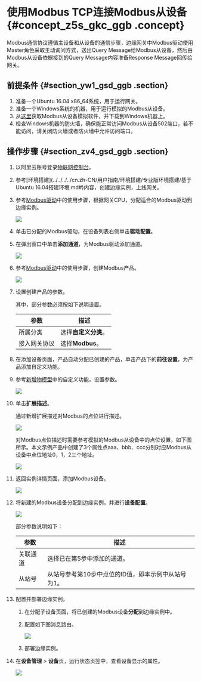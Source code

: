 # 使用Modbus TCP连接Modbus从设备 {#concept_z5s_gkc_ggb .concept}

Modbus通信协议遵循主设备和从设备的通信步骤，边缘网关中Modbus驱动使用Master角色采取主动询问方式，送出Query Message给Modbus从设备，然后由Modbus从设备依据接到的Query Message内容准备Response Message回传给网关。

## 前提条件 {#section_yw1_gsd_ggb .section}

1.  准备一个Ubuntu 16.04 x86\_64系统，用于运行网关。
2.  准备一个Windows系统的机器，用于运行模拟的Modbus从设备。
3.  从[这里](https://www.modbustools.com/download.html)获取Modbus从设备模拟软件，并下载到Windows机器上。
4.  检查Windows机器的防火墙，确保能正常访问Modbus从设备502端口，若不能访问，请关闭防火墙或者防火墙中允许访问端口。

## 操作步骤 {#section_zv4_gsd_ggb .section}

1.  以阿里云账号登录[物联网控制台](http://iot.console.aliyun.com/)。
2.  参考[环境搭建](../../../../cn.zh-CN/用户指南/环境搭建/专业版环境搭建/基于Ubuntu 16.04搭建环境.md#)内容，创建边缘实例，上线网关。
3.  参考[Modbus驱动](../../../../cn.zh-CN/用户指南/设备接入/官方驱动/Modbus驱动.md#)中的使用步骤，根据网关CPU，分配适合的Modbus驱动到边缘实例。

    ![](http://static-aliyun-doc.oss-cn-hangzhou.aliyuncs.com/assets/img/83053/156047666746392_zh-CN.png)

4.  单击已分配的Modbus驱动，在设备列表右侧单击**驱动配置**。
5.  在弹出窗口中单击**添加通道**，为Modbus驱动添加通道。

    ![](http://static-aliyun-doc.oss-cn-hangzhou.aliyuncs.com/assets/img/83053/156047666735187_zh-CN.png)

6.  参考[Modbus驱动](../../../../cn.zh-CN/用户指南/设备接入/官方驱动/Modbus驱动.md#)中的使用步骤，创建Modbus产品。

    ![](http://static-aliyun-doc.oss-cn-hangzhou.aliyuncs.com/assets/img/83053/156047666849165_zh-CN.png)

7.  设置创建产品的参数。

    其中，部分参数必须按如下说明设置。

    |参数|描述|
    |--|--|
    |所属分类|选择**自定义分类**。|
    |接入网关协议|选择**Modbus**。|

8.  在添加设备页面，产品自动分配已创建的产品，单击产品下的**前往设置**，为产品添加自定义功能。
9.  参考[新增物模型](../../../../cn.zh-CN/用户指南/产品与设备/物模型/新增物模型.md#)中的自定义功能，设置参数。

    ![](http://static-aliyun-doc.oss-cn-hangzhou.aliyuncs.com/assets/img/83053/156047666835180_zh-CN.png)

10. 单击**扩展描述**。

    通过新增扩展描述对Modbus的点位进行描述。

    ![](http://static-aliyun-doc.oss-cn-hangzhou.aliyuncs.com/assets/img/83053/156047666835181_zh-CN.png)

    对Modbus点位描述时需要参考模拟的Modbus从设备中的点位设置，如下图所示。本文示例产品中创建了3个属性点aaa、bbb、ccc分别对应Modbus从设备中点位地址0，1，2三个地址。

    ![](http://static-aliyun-doc.oss-cn-hangzhou.aliyuncs.com/assets/img/83053/156047666935182_zh-CN.png)

11. 返回实例详情页面，添加Modbus设备。

    ![](http://static-aliyun-doc.oss-cn-hangzhou.aliyuncs.com/assets/img/83053/156047666935186_zh-CN.png)

12. 将新建的Modbus设备分配到边缘实例，并进行**设备配置**。

    ![](http://static-aliyun-doc.oss-cn-hangzhou.aliyuncs.com/assets/img/83053/156047666949270_zh-CN.png)

    部分参数说明如下：

    |参数|描述|
    |--|--|
    |关联通道|选择已在第5步中添加的通道。|
    |从站号|从站号参考第10步中点位的ID值，即本示例中从站号为1。|

13. 配置并部署边缘实例。
    1.  在分配子设备页面，将已创建的Modbus设备**分配**到边缘实例中。
    2.  配置如下图消息路由。

        ![](http://static-aliyun-doc.oss-cn-hangzhou.aliyuncs.com/assets/img/83053/156047666935188_zh-CN.png)

    3.  部署边缘实例。
14. 在**设备管理** \> **设备**页，运行状态页签中，查看设备显示的属性。

    ![](http://static-aliyun-doc.oss-cn-hangzhou.aliyuncs.com/assets/img/83053/156047667035189_zh-CN.png)


